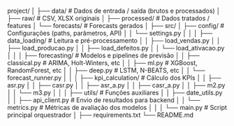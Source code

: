 
project/
│
├── data/                     # Dados de entrada / saída (brutos e processados)
│   ├── raw/                  # CSV, XLSX originais
│   ├── processed/            # Dados tratados / features
│   └── forecasts/            # Forecasts gerados
│
├── src/
│   ├── config/               # Configurações (paths, parâmetros, API)
│   │   └── settings.py
│   │
│   ├── data_loading/         # Leitura e pré-processamento
│   │   ├── load_vendas.py
│   │   ├── load_producao.py
│   │   ├── load_defeitos.py
│   │   └── load_ativacao.py
│   │
│   ├── forecasting/          # Modelos e pipelines de previsão
│   │   ├── classical.py      # ARIMA, Holt-Winters, etc
│   │   ├── ml.py             # XGBoost, RandomForest, etc
│   │   ├── deep.py           # LSTM, N-BEATS, etc
│   │   └── forecast_runner.py
│   │
│   ├── kpi_calculation/      # Cálculo dos KPIs
│   │   ├── asr.py
│   │   ├── casr.py
│   │   ├── asr_a.py
│   │   ├── casr_a.py
│   │   ├── m2.py
│   │   └── m3.py
│   │
│   ├── utils/                # Funções auxiliares
│   │   ├── date_utils.py
│   │   ├── api_client.py     # Envio de resultados para backend
│   │   └── metrics.py        # Métricas de avaliação dos modelos
│   │
│   └── main.py               # Script principal orquestrador
│
├── requirements.txt
└── README.md
